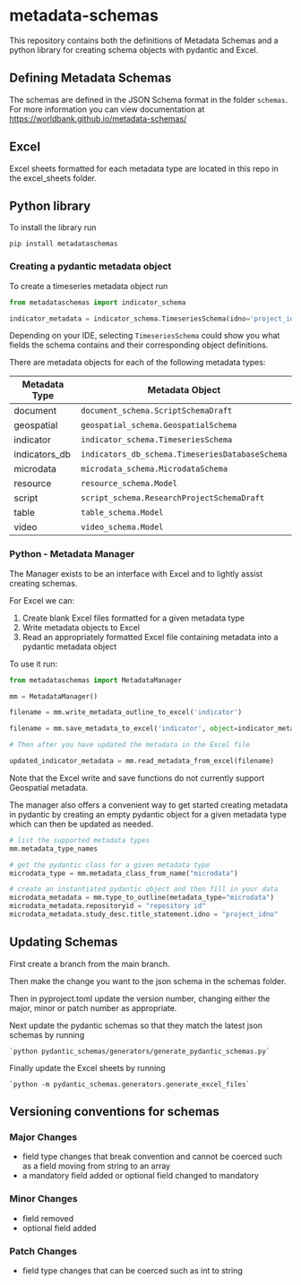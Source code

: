 # metadata-schemas
This repository contains both the definitions of Metadata Schemas and a python library for creating schema objects with pydantic and Excel.

## Defining Metadata Schemas

The schemas are defined in the JSON Schema format in the folder `schemas`. For more information you can view documentation at https://worldbank.github.io/metadata-schemas/

## Excel

Excel sheets formatted for each metadata type are located in this repo in the excel_sheets folder.

## Python library

To install the library run

```pip install metadataschemas```

### Creating a pydantic metadata object

To create a timeseries metadata object run

```python
from metadataschemas import indicator_schema

indicator_metadata = indicator_schema.TimeseriesSchema(idno='project_idno',series_description=indicator_schema.SeriesDescription(idno='project_idno', name='project_name'))
```

Depending on your IDE, selecting `TimeseriesSchema` could show you what fields the schema contains and their corresponding object definitions.

There are metadata objects for each of the following metadata types:

| Metadata Type    | Metadata Object                                 |
|------------------|-------------------------------------------------|
| document         | `document_schema.ScriptSchemaDraft`             |
| geospatial       | `geospatial_schema.GeospatialSchema`            |
| indicator        | `indicator_schema.TimeseriesSchema`             |
| indicators_db    | `indicators_db_schema.TimeseriesDatabaseSchema` |
| microdata        | `microdata_schema.MicrodataSchema`              |
|resource          |`resource_schema.Model`                          |
| script           | `script_schema.ResearchProjectSchemaDraft`      |
| table            | `table_schema.Model`                            |
| video            | `video_schema.Model`                            |

### Python - Metadata Manager

The Manager exists to be an interface with Excel and to lightly assist creating schemas.

For Excel we can:

1. Create blank Excel files formatted for a given metadata type
2. Write metadata objects to Excel
3. Read an appropriately formatted Excel file containing metadata into a pydantic metadata object

To use it run:

```python
from metadataschemas import MetadataManager

mm = MetadataManager()

filename = mm.write_metadata_outline_to_excel('indicator')

filename = mm.save_metadata_to_excel('indicator', object=indicator_metadata)

# Then after you have updated the metadata in the Excel file

updated_indicator_metadata = mm.read_metadata_from_excel(filename)
```

Note that the Excel write and save functions do not currently support Geospatial metadata.

The manager also offers a convenient way to get started creating metadata in pydantic by creating an empty pydantic object for a given metadata type which can then be updated as needed.

```python
# list the supported metadata types
mm.metadata_type_names

# get the pydantic class for a given metadata type
microdata_type = mm.metadata_class_from_name("microdata")

# create an instantiated pydantic object and then fill in your data
microdata_metadata = mm.type_to_outline(metadata_type="microdata")
microdata_metadata.repositoryid = "repository id"
microdata_metadata.study_desc.title_statement.idno = "project_idno"
```


## Updating Schemas

First create a branch from the main branch.

Then make the change you want to the json schema in the schemas folder.

Then in pyproject.toml update the version number, changing either the major, minor or patch number as appropriate.

Next update the pydantic schemas so that they match the latest json schemas by running

    `python pydantic_schemas/generators/generate_pydantic_schemas.py`

Finally update the Excel sheets by running

    `python -m pydantic_schemas.generators.generate_excel_files`

## Versioning conventions for schemas

### Major Changes

- field type changes that break convention and cannot be coerced such as a field moving from string to an array
- a mandatory field added or optional field changed to mandatory

### Minor Changes

- field removed
- optional field added

### Patch Changes

- field type changes that can be coerced such as int to string